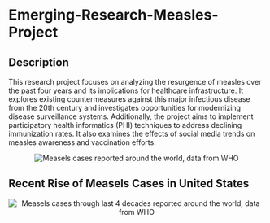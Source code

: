 # Emerging-Research-Measles-Project
## Description
This research project focuses on analyzing the resurgence of measles over the past four years and its implications for healthcare infrastructure. It explores existing countermeasures against this major infectious disease from the 20th century and investigates opportunities for modernizing disease surveillance systems. Additionally, the project aims to implement participatory health informatics (PHI) techniques to address declining immunization rates. It also examines the effects of social media trends on measles awareness and vaccination efforts.
<p align = "center">
  <img src = "https://github.com/harithaaji/Emerging-Research-Measles-Research-Project/blob/main/Cases.png?raw=true" alt="Measels cases reported around the world, data from WHO"/>
</p>

## Recent Rise of Measels Cases in United States
<p align = "center">
  <img src ="https://github.com/harithaaji/Emerging-Research-Measles-Research-Project/blob/main/chart.png?raw=true" alt="Measels cases through last 4 decades reported around the world, data from WHO"/>
</p>

##
